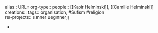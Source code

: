 alias::
URL::
org-type:: 
people:: [[Kabir Helminski]], [[Camille Helminski]] 
creations:: 
tags:: organisation, #Sufism #religion  
rel-projects:: [[Inner Beginner]] 



-